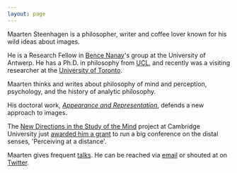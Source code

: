 ```yaml
---
layout: page
---
```


Maarten Steenhagen is a philosopher, writer and coffee lover known for his wild ideas about images.

He is a Research Fellow in [Bence Nanay](http://uahost.uantwerpen.be/bence.nanay/)'s group at the University of Antwerp. He has a Ph.D. in philosophy from [UCL](https://www.ucl.ac.uk/philosophy), and recently was a visiting researcher at the [University of Toronto](http://www.philosophy.utoronto.ca).

Maarten thinks and writes about philosophy of mind and perception, psychology, and the history of analytic philosophy.

His doctoral work, [_Appearance and Representation_](http://msteenhagen.github.io/Appearance-and-representation/), defends a new approach to images. 

The [New Directions in the Study of the Mind](http://www.newdirectionsproject.com/) project at Cambridge University just [awarded him a grant](http://www.newdirectionsproject.com/2015/09/14/distance/) to run a big conference on the distal senses, 'Perceiving at a distance'.

Maarten gives frequent [talks](http://msteenhagen.github.io/talks/). He can be reached via [email](mailto:maarten.steenhagen@uantwerp.be) or shouted at on [Twitter](http://www.twitter.com/msteenhagen).

  

  

